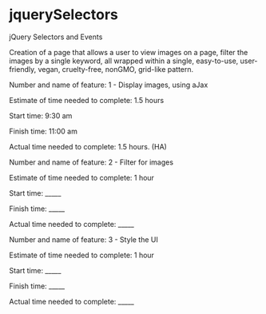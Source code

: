# jquerySelectors
jQuery Selectors and Events

Creation of a page that allows a user to view images on a page, filter the images by a single keyword, all wrapped within a single, easy-to-use, user-friendly, vegan, cruelty-free, nonGMO, grid-like pattern. 


Number and name of feature: 1 - Display images, using aJax

Estimate of time needed to complete: 1.5 hours

Start time: 9:30 am

Finish time: 11:00 am

Actual time needed to complete: 1.5 hours. (HA)


Number and name of feature: 2 - Filter for images

Estimate of time needed to complete: 1 hour

Start time: _____

Finish time: _____

Actual time needed to complete: _____


Number and name of feature: 3 - Style the UI

Estimate of time needed to complete: 1 hour

Start time: _____

Finish time: _____

Actual time needed to complete: _____